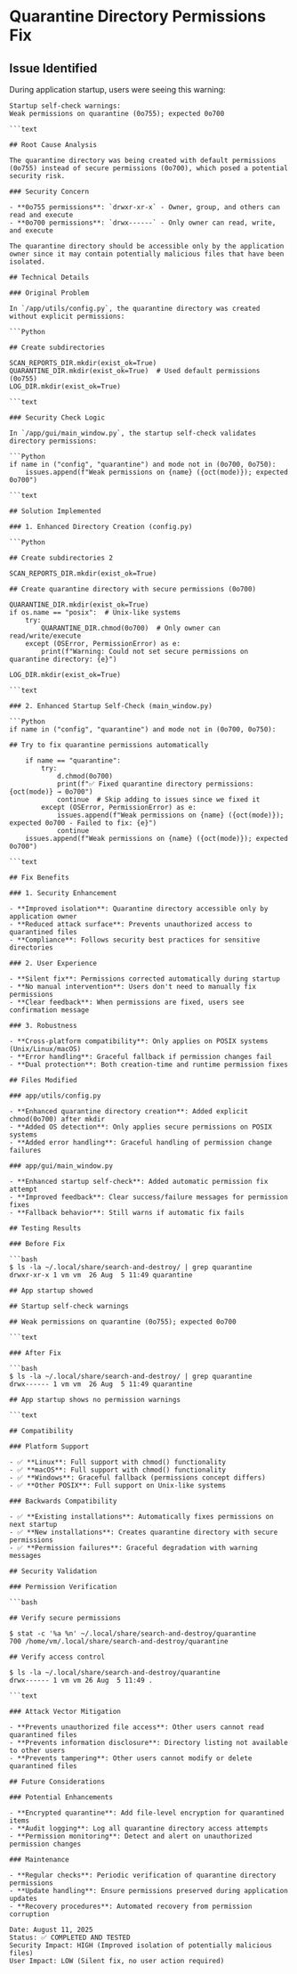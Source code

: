 # Quarantine Directory Permissions Fix

## Issue Identified

During application startup, users were seeing this warning:

````text
Startup self-check warnings:
Weak permissions on quarantine (0o755); expected 0o700

```text

## Root Cause Analysis

The quarantine directory was being created with default permissions (0o755) instead of secure permissions (0o700), which posed a potential security risk.

### Security Concern

- **0o755 permissions**: `drwxr-xr-x` - Owner, group, and others can read and execute
- **0o700 permissions**: `drwx------` - Only owner can read, write, and execute

The quarantine directory should be accessible only by the application owner since it may contain potentially malicious files that have been isolated.

## Technical Details

### Original Problem

In `/app/utils/config.py`, the quarantine directory was created without explicit permissions:

```Python

## Create subdirectories

SCAN_REPORTS_DIR.mkdir(exist_ok=True)
QUARANTINE_DIR.mkdir(exist_ok=True)  # Used default permissions (0o755)
LOG_DIR.mkdir(exist_ok=True)

```text

### Security Check Logic

In `/app/gui/main_window.py`, the startup self-check validates directory permissions:

```Python
if name in ("config", "quarantine") and mode not in (0o700, 0o750):
    issues.append(f"Weak permissions on {name} ({oct(mode)}); expected 0o700")

```text

## Solution Implemented

### 1. Enhanced Directory Creation (config.py)

```Python

## Create subdirectories 2

SCAN_REPORTS_DIR.mkdir(exist_ok=True)

## Create quarantine directory with secure permissions (0o700)

QUARANTINE_DIR.mkdir(exist_ok=True)
if os.name == "posix":  # Unix-like systems
    try:
        QUARANTINE_DIR.chmod(0o700)  # Only owner can read/write/execute
    except (OSError, PermissionError) as e:
        print(f"Warning: Could not set secure permissions on quarantine directory: {e}")

LOG_DIR.mkdir(exist_ok=True)

```text

### 2. Enhanced Startup Self-Check (main_window.py)

```Python
if name in ("config", "quarantine") and mode not in (0o700, 0o750):

## Try to fix quarantine permissions automatically

    if name == "quarantine":
        try:
            d.chmod(0o700)
            print(f"✅ Fixed quarantine directory permissions: {oct(mode)} → 0o700")
            continue  # Skip adding to issues since we fixed it
        except (OSError, PermissionError) as e:
            issues.append(f"Weak permissions on {name} ({oct(mode)}); expected 0o700 - Failed to fix: {e}")
            continue
    issues.append(f"Weak permissions on {name} ({oct(mode)}); expected 0o700")

```text

## Fix Benefits

### 1. Security Enhancement

- **Improved isolation**: Quarantine directory accessible only by application owner
- **Reduced attack surface**: Prevents unauthorized access to quarantined files
- **Compliance**: Follows security best practices for sensitive directories

### 2. User Experience

- **Silent fix**: Permissions corrected automatically during startup
- **No manual intervention**: Users don't need to manually fix permissions
- **Clear feedback**: When permissions are fixed, users see confirmation message

### 3. Robustness

- **Cross-platform compatibility**: Only applies on POSIX systems (Unix/Linux/macOS)
- **Error handling**: Graceful fallback if permission changes fail
- **Dual protection**: Both creation-time and runtime permission fixes

## Files Modified

### app/utils/config.py

- **Enhanced quarantine directory creation**: Added explicit chmod(0o700) after mkdir
- **Added OS detection**: Only applies secure permissions on POSIX systems
- **Added error handling**: Graceful handling of permission change failures

### app/gui/main_window.py

- **Enhanced startup self-check**: Added automatic permission fix attempt
- **Improved feedback**: Clear success/failure messages for permission fixes
- **Fallback behavior**: Still warns if automatic fix fails

## Testing Results

### Before Fix

```bash
$ ls -la ~/.local/share/search-and-destroy/ | grep quarantine
drwxr-xr-x 1 vm vm  26 Aug  5 11:49 quarantine

## App startup showed

## Startup self-check warnings

## Weak permissions on quarantine (0o755); expected 0o700

```text

### After Fix

```bash
$ ls -la ~/.local/share/search-and-destroy/ | grep quarantine
drwx------ 1 vm vm  26 Aug  5 11:49 quarantine

## App startup shows no permission warnings

```text

## Compatibility

### Platform Support

- ✅ **Linux**: Full support with chmod() functionality
- ✅ **macOS**: Full support with chmod() functionality
- ✅ **Windows**: Graceful fallback (permissions concept differs)
- ✅ **Other POSIX**: Full support on Unix-like systems

### Backwards Compatibility

- ✅ **Existing installations**: Automatically fixes permissions on next startup
- ✅ **New installations**: Creates quarantine directory with secure permissions
- ✅ **Permission failures**: Graceful degradation with warning messages

## Security Validation

### Permission Verification

```bash

## Verify secure permissions

$ stat -c '%a %n' ~/.local/share/search-and-destroy/quarantine
700 /home/vm/.local/share/search-and-destroy/quarantine

## Verify access control

$ ls -la ~/.local/share/search-and-destroy/quarantine
drwx------ 1 vm vm 26 Aug  5 11:49 .

```text

### Attack Vector Mitigation

- **Prevents unauthorized file access**: Other users cannot read quarantined files
- **Prevents information disclosure**: Directory listing not available to other users
- **Prevents tampering**: Other users cannot modify or delete quarantined files

## Future Considerations

### Potential Enhancements

- **Encrypted quarantine**: Add file-level encryption for quarantined items
- **Audit logging**: Log all quarantine directory access attempts
- **Permission monitoring**: Detect and alert on unauthorized permission changes

### Maintenance

- **Regular checks**: Periodic verification of quarantine directory permissions
- **Update handling**: Ensure permissions preserved during application updates
- **Recovery procedures**: Automated recovery from permission corruption

Date: August 11, 2025
Status: ✅ COMPLETED AND TESTED
Security Impact: HIGH (Improved isolation of potentially malicious files)
User Impact: LOW (Silent fix, no user action required)
````
